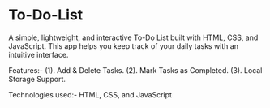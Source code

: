 # To-Do-List

A simple, lightweight, and interactive To-Do List built with HTML, CSS, and JavaScript. This app helps you keep track of your daily tasks with an intuitive interface.

Features:- 
      (1). Add & Delete Tasks.
      (2). Mark Tasks as Completed.
      (3). Local Storage Support.

Technologies used:- HTML, CSS, and JavaScript
